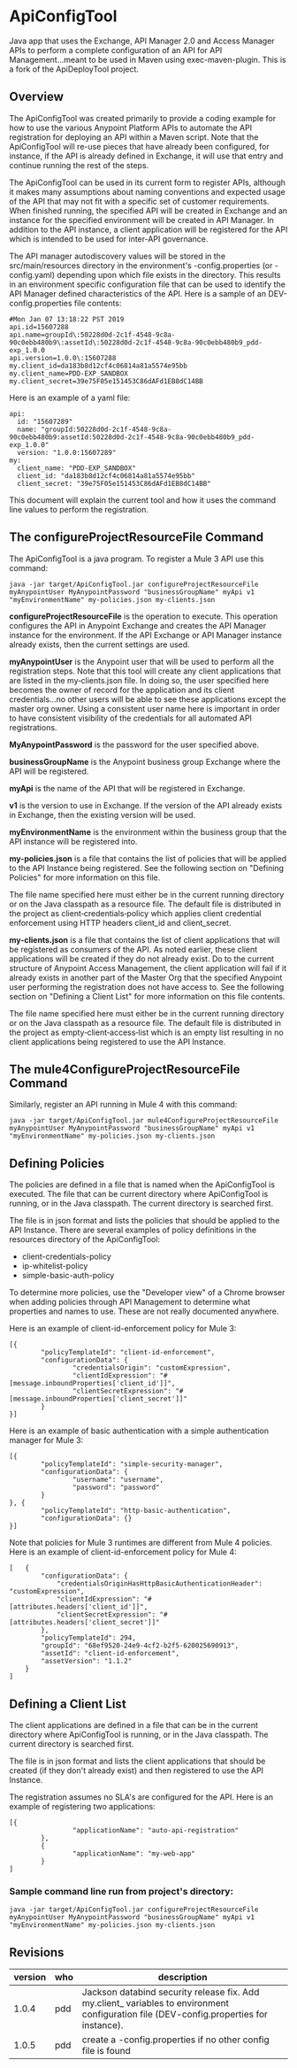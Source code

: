# ApiConfigTool

Java app that uses the Exchange, API Manager 2.0 and Access Manager APIs to perform a complete configuration of an API for API Management...meant to be used in Maven using exec-maven-plugin. This is a fork of the ApiDeployTool project.

## Overview

The ApiConfigTool was created primarily to provide a coding example for how to use the various Anypoint Platform APIs to automate the API registration for deploying an API within a Maven script. Note that the ApiConfigTool will re-use pieces that have already been configured, for instance, if the API is already defined in Exchange, it will use that entry and continue running the rest of the steps.

The ApiConfigTool can be used in its current form to register APIs, although it makes many assumptions about naming conventions and expected usage of the API that may not fit with a specific set of customer requirements. When finished running, the specified API will be created in Exchange and an instance for the specified environment will be created in API Manager. In addition to the API instance, a client application will be registered for the API which is intended to be used for inter-API governance.

The API manager autodiscovery values will be stored in the src/main/resources directory in the environment's -config.properties (or -config.yaml) depending upon which file exists in the directory. This results in an environment specific configuration file that can be used to identify the API Manager defined characteristics of the API. Here is a sample of an DEV-config.properties file contents:

```
#Mon Jan 07 13:18:22 PST 2019
api.id=15607288
api.name=groupId\:50228d0d-2c1f-4548-9c8a-90c0ebb480b9\:assetId\:50228d0d-2c1f-4548-9c8a-90c0ebb480b9_pdd-exp_1.0.0
api.version=1.0.0\:15607288
my.client_id=da183b8d12cf4c06814a81a5574e95bb
my.client_name=PDD-EXP_SANDBOX
my.client_secret=39e75F05e151453C86dAFd1EB8dC14BB
```
Here is an example of a yaml file:

```
api:
  id: "15607289"
  name: "groupId:50228d0d-2c1f-4548-9c8a-90c0ebb480b9:assetId:50228d0d-2c1f-4548-9c8a-90c0ebb480b9_pdd-exp_1.0.0"
  version: "1.0.0:15607289"
my:
  client_name: "PDD-EXP_SANDBOX"
  client_id: "da183b8d12cf4c06814a81a5574e95bb"
  client_secret: "39e75F05e151453C86dAFd1EB8dC14BB"
```

This document will explain the current tool and how it uses the command line values to perform the registration.

## The configureProjectResourceFile Command

The ApiConfigTool is a java program. To register a Mule 3 API use this command:

```
java -jar target/ApiConfigTool.jar configureProjectResourceFile myAnypointUser MyAnypointPassword "businessGroupName" myApi v1 "myEnvironmentName" my-policies.json my‑clients.json
```

**configureProjectResourceFile** is the operation to execute. This operation configures the API in Anypoint Exchange and creates the API Manager instance for the environment. If the API Exchange or API Manager instance already exists, then the current settings are used.

**myAnypointUser** is the Anypoint user that will be used to perform all the registration steps. Note that this tool will create any client applications that are listed in the my‑clients.json file. In doing so, the user specified here becomes the owner of record for the application and its client credentials...no other users will be able to see these applications except the master org owner. Using a consistent user name here is important in order to have consistent visibility of the credentials for all automated API registrations.

**MyAnypointPassword** is the password for the user specified above.

**businessGroupName** is the Anypoint business group Exchange where the API will be registered.

**myApi** is the name of the API that will be registered in Exchange.

**v1** is the version to use in Exchange. If the version of the API already exists in Exchange, then the existing version will be used.

**myEnvironmentName** is the environment within the business group that the API instance will be registered into.

**my-policies.json** is a file that contains the list of policies that will be applied to the API Instance being registered. See the following section on "Defining Policies" for more information on this file.

The file name specified here must either be in the current running directory or on the Java classpath as a resource file. The default file is distributed in the project as client‑credentials‑policy which applies client credential enforcement using HTTP headers client\_id and client\_secret.

**my-clients.json** is a file that contains the list of client applications that will be registered as consumers of the API. As noted earlier, these client applications will be created if they do not already exist. Do to the current structure of Anypoint Access Management, the client application will fail if it already exists in another part of the Master Org that the specified Anypoint user performing the registration does not have access to. See the following section on "Defining a Client List" for more information on this file contents.

The file name specified here must either be in the current running directory or on the Java classpath as a resource file. The default file is distributed in the project as empty‑client‑access‑list which is an empty list resulting in no client applications being registered to use the API Instance.

## The mule4ConfigureProjectResourceFile Command

Similarly, register an API running in Mule 4 with this command:

```
java -jar target/ApiConfigTool.jar mule4ConfigureProjectResourceFile myAnypointUser MyAnypointPassword "businessGroupName" myApi v1 "myEnvironmentName" my-policies.json my‑clients.json
```

## Defining Policies

The policies are defined in a file that is named when the ApiConfigTool is executed. The file that can be current directory where ApiConfigTool is running, or in the Java classpath. The current directory is searched first.

The file is in json format and lists the policies that should be applied to the API Instance. There are several examples of policy definitions in the resources directory of the ApiConfigTool:

- client-credentials-policy
- ip-whitelist-policy
- simple-basic-auth-policy

To determine more policies, use the "Developer view" of a Chrome browser when adding policies through API Management to determine what properties and names to use. These are not really documented anywhere.

Here is an example of client-id-enforcement policy for Mule 3:

```
[{
        "policyTemplateId": "client-id-enforcement",
        "configurationData": {
                "credentialsOrigin": "customExpression",
                "clientIdExpression": "#[message.inboundProperties['client_id']]",
                "clientSecretExpression": "#[message.inboundProperties['client_secret']]"
        }
}]
```

Here is an example of basic authentication with a simple authentication manager for Mule 3:

```
[{
        "policyTemplateId": "simple-security-manager",
        "configurationData": {
                "username": "username",
                "password": "password"
        }
}, {
        "policyTemplateId": "http-basic-authentication",
        "configurationData": {}
}]
```
Note that policies for Mule 3 runtimes are different from Mule 4 policies. Here is an example of client-id-enforcement policy for Mule 4:

```
[	{
		"configurationData": {
			"credentialsOriginHasHttpBasicAuthenticationHeader": "customExpression",
			"clientIdExpression": "#[attributes.headers['client_id']]",
			"clientSecretExpression": "#[attributes.headers['client_secret']]"
		},
		"policyTemplateId": 294,
		"groupId": "68ef9520-24e9-4cf2-b2f5-620025690913",
		"assetId": "client-id-enforcement",
		"assetVersion": "1.1.2"
	}
]
```
 
## Defining a Client List

The client applications are defined in a file that can be in the current directory where ApiConfigTool is running, or in the Java classpath. The current directory is searched first.

The file is in json format and lists the client applications that should be created (if they don't already exist) and then registered to use the API Instance.

The registration assumes no SLA's are configured for the API. Here is an example of registering two applications:

```
[{
                "applicationName": "auto-api-registration"
        },
        {
                "applicationName": "my-web-app"
        }
]
```

### Sample command line run from project's directory:
```
java -jar target/ApiConfigTool.jar configureProjectResourceFile myAnypointUser MyAnypointPassword "businessGroupName" myApi v1 "myEnvironmentName" my-policies.json my-clients.json
```
## Revisions
|version|who|description|
| --- | --- | --- |
|1.0.4|pdd|Jackson databind security release fix. Add my.client_ variables to environment configuration file (DEV-config.properties for instance).|	
|1.0.5|pdd|create a -config.properties if no other config file is found|	
	

